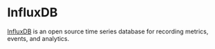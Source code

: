 # InfluxDB

[InfluxDB](https://www.influxdata.com/) is an open source time series database for recording metrics, events, and analytics.
